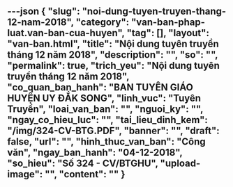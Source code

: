 ---json
{
    "slug": "noi-dung-tuyen-truyen-thang-12-nam-2018",
    "category": "van-ban-phap-luat.van-ban-cua-huyen",
    "tag": [],
    "layout": "van-ban.html",
    "title": "Nội dung tuyên truyền tháng 12 năm 2018",
    "description": "",
    "so": "",
    "permalink": true,
    "trich_yeu": "Nội dung tuyên truyền tháng 12 năm 2018",
    "co_quan_ban_hanh": "BAN TUYÊN GIÁO HUYỆN UY ĐẮK SONG",
    "linh_vuc": "Tuyên Truyền",
    "loai_van_ban": "",
    "nguoi_ky": "",
    "ngay_co_hieu_luc": "",
    "tai_lieu_dinh_kem": "/img/324-CV-BTG.PDF",
    "banner": "",
    "draft": false,
    "url": "",
    "hinh_thuc_van_ban": "Công văn",
    "ngay_ban_hanh": "04-12-2018",
    "so_hieu": "Số 324 - CV/BTGHU",
    "upload-image": "",
    "__content__": ""
}
---
